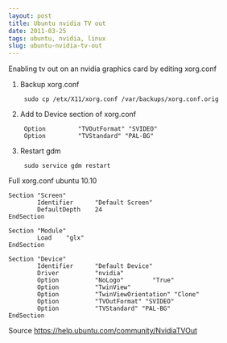 ```yaml
---
layout: post
title: Ubuntu nvidia TV out
date: 2011-03-25
tags: ubuntu, nvidia, linux
slug: ubuntu-nvidia-tv-out
---
```


Enabling tv out on an nvidia graphics card by editing xorg.conf 

1. Backup xorg.conf

        sudo cp /etx/X11/xorg.conf /var/backups/xorg.conf.orig

2. Add to Device section of xorg.conf

        Option         "TVOutFormat" "SVIDEO"
        Option         "TVStandard" "PAL-BG"

3. Restart gdm

        sudo service gdm restart

Full xorg.conf ubuntu 10.10

```
Section "Screen"
        Identifier      "Default Screen"
        DefaultDepth    24
EndSection

Section "Module"
        Load    "glx"
EndSection

Section "Device"
        Identifier      "Default Device"
        Driver          "nvidia"
        Option          "NoLogo"        "True"
        Option          "TwinView"
        Option          "TwinViewOrientation" "Clone"
        Option          "TVOutFormat" "SVIDEO"
        Option          "TVStandard" "PAL-BG"
EndSection
```

Source <https://help.ubuntu.com/community/NvidiaTVOut>